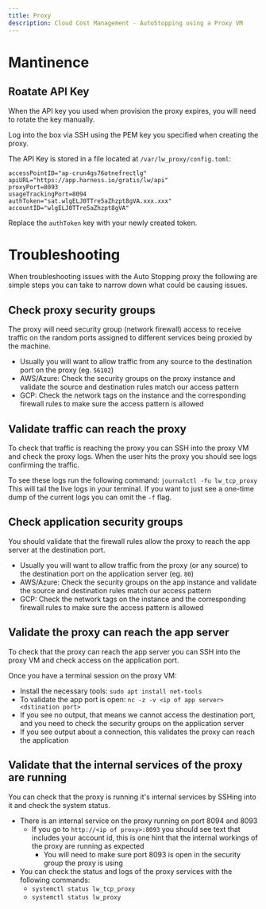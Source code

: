 ```yaml
---
title: Proxy
description: Cloud Cost Management - AutoStopping using a Proxy VM
---
```


# Mantinence

## Roatate API Key

When the API key you used when provision the proxy expires, you will need to rotate the key manually.

Log into the box via SSH using the PEM key you specified when creating the proxy.

The API Key is stored in a file located at `/var/lw_proxy/config.toml`:

```
accessPointID="ap-crun4gs76otnefrectlg"
apiURL="https://app.harness.io/gratis/lw/api"
proxyPort=8093
usageTrackingPort=8094
authToken="sat.wlgELJ0TTre5aZhzpt8gVA.xxx.xxx"
accountID="wlgELJ0TTre5aZhzpt8gVA"
```

Replace the `authToken` key with your newly created token.

# Troubleshooting

When troubleshooting issues with the Auto Stopping proxy the following are simple steps you can take to narrow down what could be causing issues.

## Check proxy security groups

The proxy will need security group (network firewall) access to receive traffic on the random ports assigned to different services being proxied by the machine.

- Usually you will want to allow traffic from any source to the destination port on the proxy (eg. `56102`)
- AWS/Azure: Check the security groups on the proxy instance and validate the source and destination rules match our access pattern
- GCP: Check the network tags on the instance and the corresponding firewall rules to make sure the access pattern is allowed

## Validate traffic can reach the proxy

To check that traffic is reaching the proxy you can SSH into the proxy VM and check the proxy logs. When the user hits the proxy you should see logs confirming the traffic.

To see these logs run the following command: `journalctl -fu lw_tcp_proxy`
This will tail the live logs in your terminal. If you want to just see a one-time dump of the current logs you can omit the `-f` flag.

## Check application security groups

You should validate that the firewall rules allow the proxy to reach the app server at the destination port.

- Usually you will want to allow traffic from the proxy (or any source) to the destination port on the application server (eg. `80`)
- AWS/Azure: Check the security groups on the app instance and validate the source and destination rules match our access pattern
- GCP: Check the network tags on the instance and the corresponding firewall rules to make sure the access pattern is allowed

## Validate the proxy can reach the app server

To check that the proxy can reach the app server you can SSH into the proxy VM and check access on the application port.

Once you have a terminal session on the proxy VM:
- Install the necessary tools: `sudo apt install net-tools`
- To validate the app port is open: `nc -z -v <ip of app server> <dstination port>` 
- If you see no output, that means we cannot access the destination port, and you need to check the security groups on the application server
- If you see output about a connection, this validates the proxy can reach the application

## Validate that the internal services of the proxy are running
        
You can check that the proxy is running it's internal services by SSHing into it and check the system status.

- There is an internal service on the proxy running on port 8094 and 8093
    - If you go to `http://<ip of proxy>:8093` you should see text that includes your account id, this is one hint that the internal workings of the proxy are running as expected
        - You will need to make sure port 8093 is open in the security group the proxy is using
- You can check the status and logs of the proxy services with the following commands:
    - `systemctl status lw_tcp_proxy`
    - `systemctl status lw_proxy`
